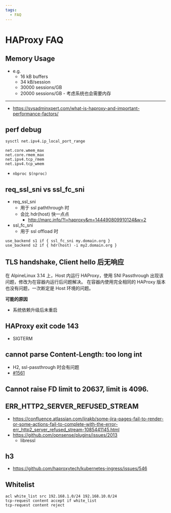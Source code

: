```yaml
---
tags:
  - FAQ
---
```


# HAProxy FAQ

## Memory Usage

- e.g.
  - 16 kB buffers
  - 34 kB/session
  - 30000 sessions/GB
  - 20000 sessions/GB - 考虑系统也会需要内存

---

- https://sysadminxpert.com/what-is-haproxy-and-important-performance-factors/

## perf debug

```bash
sysctl net.ipv4.ip_local_port_range
```

```
net.core.wmem_max
net.core.rmem_max
net.ipv4.tcp_rmem
net.ipv4.tcp_wmem
```

- `nbproc $(nproc)`

## req_ssl_sni vs ssl_fc_sni

- req_ssl_sni
  - 用于 ssl paththrough 时
  - 会比 hdr(host) 快一点点
    - http://marc.info/?l=haproxy&m=144490809910124&w=2
- ssl_fc_sni
  - 用于 ssl offload 时

```haproxy
use_backend s1 if { ssl_fc_sni my.domain.org }
use_backend s2 if { hdr(host) -i my2.domain.org }
```

## TLS handshake, Client hello 后无响应

在 AlpineLinux 3.14 上，Host 内运行 HAProxy，使用 SNI Passthrough 出现该问题，修改为在容器内运行后问题解决。
在容器内使用完全相同的 HAProxy 版本也没有问题，一次断定是 Host 环境的问题。

**可能的原因**

- 系统依赖升级后未重启

## HAProxy exit code 143

- SIGTERM

## cannot parse Content-Length: too long int

- H2, ssl-passthrough 时会有问题
- [#1561](https://github.com/haproxy/haproxy/issues/1561)

## Cannot raise FD limit to 20637, limit is 4096.

## ERR_HTTP2_SERVER_REFUSED_STREAM

- https://confluence.atlassian.com/jirakb/some-jira-pages-fail-to-render-or-some-actions-fail-to-complete-with-the-error-err_http2_server_refused_stream-1085441145.html
- https://github.com/opnsense/plugins/issues/2013
  - libressl

## h3

- https://github.com/haproxytech/kubernetes-ingress/issues/546

## Whitelist

```
acl white_list src 192.168.1.0/24 192.168.10.0/24
tcp-request content accept if white_list
tcp-request content reject
```
